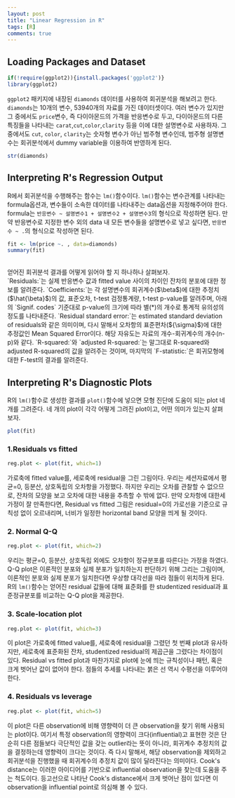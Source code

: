 ```yaml
---
layout: post
title: "Linear Regression in R"
tags: [R]
comments: true
---
```


## Loading Packages and Dataset

```r
if(!require(ggplot2)){install.packages('ggplot2')}
library(ggplot2)
```


`ggplot2` 패키지에 내장된 `diamonds` 데이터를 사용하여 회귀분석을 해보려고 한다. `diamonds`는 10개의 변수, 53940개의 자료를 가진 데이터셋이다. 여러 변수가 있지만 그 중에서도 `price`변수, 즉 다이아몬드의 가격을 반응변수로 두고, 다이아몬드의 다른 특징들을 나타내는 `carat`,`cut`,`color`,`clarity` 등을 이에 대한 설명변수로 사용하자. 그 중에서도 `cut`, `color`, `clarity`는 숫자형 변수가 아닌 범주형 변수인데, 범주형 설명변수는 회귀분석에서 dummy variable을 이용하여 반영하게 된다.

```r
str(diamonds)
```

## Interpreting R's Regression Output
R에서 회귀분석을 수행해주는 함수는 `lm()`함수이다. `lm()`함수는 변수관계를 나타내는 formula옵션과, 변수들이 소속한 데이터를 나타내주는 data옵션을 지정해주어야 한다.  formula는 `반응변수 ~ 설명변수1 + 설명변수2 + 설명변수3`의 형식으로 작성하면 된다. 만약 반응변수로 지정한 변수 외의 data 내 모든 변수들을 설명변수로 넣고 싶다면, `반응변수 ~ .`의 형식으로 작성하면 된다.  

```r
fit <- lm(price ~. , data=diamonds)
summary(fit)
```
<br>
얻어진 회귀분석 결과를 어떻게 읽어야 할 지 하나하나 살펴보자.  
<br>
`Residuals:`는 실제 반응변수 값과 fitted value 사이의 차이인 잔차의 분포에 대한 정보를 알려준다.  
`Coefficients:`는 각 설명변수의 회귀계수($\beta$)에 대한 추정치($\hat{\beta}$)의 값, 표준오차, t-test 검정통계량, t-test p-value를 알려주며, 아래의 `Signif. codes` 기준대로 p-value의 크기에 따라 별(*)의 개수로 통계적 유의성의 정도를 나타내준다.  
`Residual standard error:`는 estimated standard deviation of residuals와 같은 의미이며, 다시 말해서 오차항의 표준편차(${\sigma}$)에 대한 추정값인 Mean Squared Error이다. 해당 자유도는 자료의 개수-회귀계수의 개수(n-p)와 같다.  
`R-squared:`와 `adjusted R-squared:`는 말그대로 R-squared와 adjusted R-squared의 값을 알려주는 것이며, 마지막의 `F-statistic:`은 회귀모형에 대한 F-test의 결과를 알려준다.

## Interpreting R's Diagnostic Plots
R의 `lm()`함수로 생성한 결과를 `plot()`함수에 넣으면 모형 진단에 도움이 되는 plot 네 개를 그려준다. 네 개의 plot이 각각 어떻게 그려진 plot이고, 어떤 의미가 있는지 살펴보자.
```r
plot(fit)
```

### 1.Residuals vs fitted
```r
reg.plot <- plot(fit, which=1)
```


가로축에 fitted value를, 세로축에 residual을 그린 그림이다. 우리는 세션자료에서 평균=0, 등분산, 상호독립의 오차항을 가정했다. 하지만 우리는 오차를 관찰할 수 없으므로, 잔차의 모양을 보고 오차에 대한 내용을 추측할 수 밖에 없다. 만약 오차항에 대한세 가정이 잘 만족한다면, Residual vs fitted 그림은 residual=0의 가로선을 기준으로 규칙성 없이 오르내리며, 너비가 일정한 horizontal band 모양을 띄게 될 것이다.

### 2. Normal Q-Q
```r
reg.plot <- plot(fit, which=2)
```

우리는 평균=0, 등분산, 상호독립 외에도 오차항이 정규분포를 따른다는 가정을 하였다. Q-Q plot은 이론적인 분포와 실제 분포가 일치하는지 판단하기 위해 그리는 그림이며, 이론적인 분포와 실제 분포가 일치한다면 우상향 대각선을 따라 점들이 위치하게 된다. R의 `lm()`함수는 얻어진 residual 값들에 대해 표준화를 한 studentized residual과 표준정규분포를 비교하는 Q-Q plot을 제공한다.

### 3. Scale-location plot
```r
reg.plot <- plot(fit, which=3)
```

이 plot은 가로축에 fitted value를, 세로축에 residual을 그렸던 첫 번째 plot과 유사하지만, 세로축에 표준화된 잔차, studentized residual의 제곱근을 그렸다는 차이점이 있다. Residual vs fitted plot과 마찬가지로 plot에 눈에 띄는 규칙성이나 패턴, 혹은 크게 벗어난 값이 없어야 한다. 점들의 추세를 나타내는 붉은 선 역시 수평선을 이루어야 한다.

### 4. Residuals vs leverage
```r
reg.plot <- plot(fit, which=5)
```

이 plot은 다른 observation에 비해 영향력이 더 큰 observation을 찾기 위해 사용되는 plot이다. 여기서 특정 observation의 영향력이 크다(influential)고 표현한 것은 단순히 다른 점들보다 극단적인 값을 갖는 outlier라는 뜻이 아니라, 회귀계수 추정치의 값을 결정하는데 영향력이 크다는 것이다. 즉 다시 말해서, 해당 observation을 제외하고 회귀분석을 진행했을 때 회귀계수의 추정치 값이 많이 달라진다는 의미이다. Cook's distance는 이러한 아이디어를 기반으로 influential observation을 찾는데 도움을 주는 척도이다. 등고선으로 나타난 Cook's distance에서 크게 벗어난 점이 있다면 이 observation을 influential point로 의심해 볼 수 있다.
